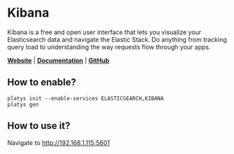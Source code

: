 # Kibana

Kibana is a free and open user interface that lets you visualize your Elasticsearch data and navigate the Elastic Stack. Do anything from tracking query load to understanding the way requests flow through your apps.

**[Website](https://www.elastic.co/kibana/)** | **[Documentation](https://www.elastic.co/guide/en/kibana/current/index.html)** | **[GitHub](https://github.com/elastic/kibana)**

## How to enable?

```
platys init --enable-services ELASTICSEARCH,KIBANA
platys gen
```

## How to use it?

Navigate to <http://192.168.1.115:5601>
